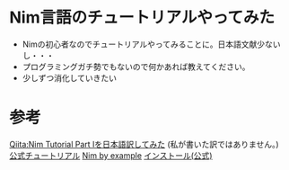 # Nim言語のチュートリアルやってみた  
- Nimの初心者なのでチュートリアルやってみることに。日本語文献少ないし・・・
- プログラミングガチ勢でもないので何かあれば教えてください。
- 少しずつ消化していきたい

# 参考  
[Qiita:Nim Tutorial Part Iを日本語訳してみた](https://qiita.com/KTakahiro1729/items/f4776f3a072c01f9086b#fn8) (私が書いた訳ではありません。)  
[公式チュートリアル](https://nim-lang.org/docs/tut1.html)
[Nim by example](https://nim-by-example.github.io/getting_started/)
[インストール(公式)](https://nim-lang.org/install.html)
